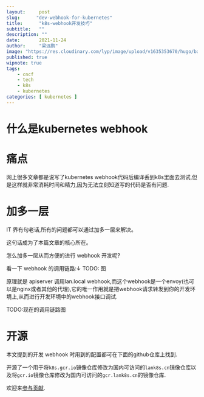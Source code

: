 ```yaml
---
layout:     post 
slug:      "dev-webhook-for-kubernetes"
title:      "k8s-webhook开发技巧"
subtitle:   ""
description: ""
date:       2021-11-24
author:     "梁远鹏"
image: "https://res.cloudinary.com/lyp/image/upload/v1635353670/hugo/banner/pexels-helena-lopes-2253275.jpg"
published: true
wipnote: true
tags:
    - cncf 
    - tech
    - k8s
    - kubernetes
categories: [ kubernetes ]
---
```


# 什么是kubernetes webhook  

# 痛点

网上很多文章都是说写了kubernetes webhook代码后编译丢到k8s里面去测试,但是这样就非常消耗时间和精力,因为无法立刻知道写的代码是否有问题.

# 加多一层  

IT 界有句老话,所有的问题都可以通过加多一层来解决。  

这句话成为了本篇文章的核心所在。

怎么加多一层从而方便的进行 webhook 开发呢?  

看一下 webhook 的调用链路:↓
TODO: 图

原理就是 apiserver 调用lan.local webhook,而这个webhook是一个envoy(也可以是nginx或者其他的代理),它的唯一作用就是把webhook请求转发到你的开发环境上,从而进行开发环境中的webhook接口调试.

TODO:现在的调用链路图  

# 开源  

本文提到的开发 webhook 时用到的配置都可在下面的github仓库上找到.

开源了一个用于将`k8s.gcr.io`镜像仓库修改为国内可访问的`lank8s.cn`镜像仓库以及将`gcr.io`镜像仓库修改为国内可访问的`gcr.lank8s.cn`的镜像仓库.  

欢迎来[参与贡献](https://github.com/liangyuanpeng/replacer).

